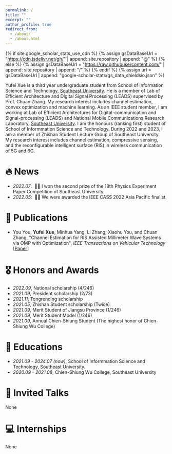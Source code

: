 ```yaml
---
permalink: /
title: ""
excerpt: ""
author_profile: true
redirect_from: 
  - /about/
  - /about.html
---
```


{% if site.google_scholar_stats_use_cdn %}
{% assign gsDataBaseUrl = "https://cdn.jsdelivr.net/gh/" | append: site.repository | append: "@" %}
{% else %}
{% assign gsDataBaseUrl = "https://raw.githubusercontent.com/" | append: site.repository | append: "/" %}
{% endif %}
{% assign url = gsDataBaseUrl | append: "google-scholar-stats/gs_data_shieldsio.json" %}

<span class='anchor' id='about-me'></span>

Yufei Xue is a third year undergraduate student from School of Information Science and Technology, [Southeast University](https://www.seu.edu.cn/). He is a member of Lab of Efficient Architecture and Digital Signal Processing (LEADS) supervised by Prof. Chuan Zhang. My research interest includes channel estimation, convex optimization and machine learning.
As an IEEE student member, I am working at Lab of Efficient Architectures for Digital-communication and Signal-processing (LEADS) and National Mobile Communications Research Laboratory, [Southeast University](https://www.seu.edu.cn/). I am the honours (ranking first) student of School of Informmation Science and Technology. During 2022 and 2023, I am a member of Zhishan Student Lecture Group of Southeast University. My research interest includes channel estimation, compressive sensing, and the reconfigurable intelligent surface (RIS) in wireless communication of 5G and 6G.

# 🔥 News
- *2022.07*: &nbsp;🎉🎉 I won the second prize of the 18th Physics Experiment Paper Competition of Southeast University.
- *2022.05*: &nbsp;🎉🎉 We were awarded the IEEE CASS 2022 Asia Pacific finalist.

# 📝 Publications 
- You You, **Yufei Xue**, Minhua Yang, Li Zhang, Xiaohu You, and Chuan Zhang, "Channel Estimation for RIS Assisted Millimeter Wave Systems via OMP with Optimization", *IEEE Transactions on Vehicular Technology* [[Paper](http://xyfool-66.github.io/files/You2023OMP.pdf)]

# 🎖 Honors and Awards
- *2022.09*, National scholarship (4/246)
- *2021.09*, President scholarship (2/73)
- *2021.11*, Tongrending scholarship
- *2021.05*, Zhishan Student scholarship (Twice)
- *2021.09*, Merit Student of Jiangsu Province (1/246)
- *2021.09*, Merit Student Model (1/246)
- *2021.09*, Annual Chien-Shiung Student (The highest honor of Chien-Shiung Wu College)

# 📖 Educations
- *2021.09 - 2024.07 (now)*, School of Informmation Science and Technology, Southeast University. 
- *2020.09 - 2021.08*, Chien-Shiung Wu College, Southeast University

# 💬 Invited Talks
None

# 💻 Internships
None
